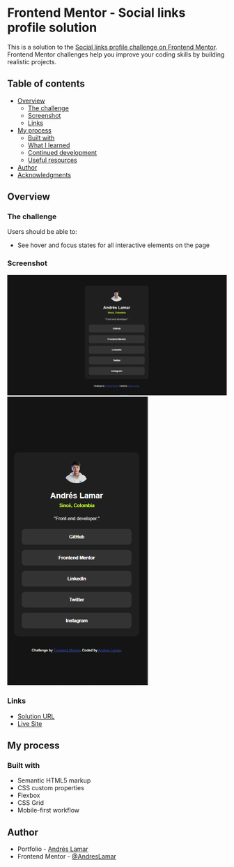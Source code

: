 # Frontend Mentor - Social links profile solution

This is a solution to the [Social links profile challenge on Frontend Mentor](https://www.frontendmentor.io/challenges/social-links-profile-UG32l9m6dQ). Frontend Mentor challenges help you improve your coding skills by building realistic projects. 

## Table of contents

- [Overview](#overview)
  - [The challenge](#the-challenge)
  - [Screenshot](#screenshot)
  - [Links](#links)
- [My process](#my-process)
  - [Built with](#built-with)
  - [What I learned](#what-i-learned)
  - [Continued development](#continued-development)
  - [Useful resources](#useful-resources)
- [Author](#author)
- [Acknowledgments](#acknowledgments)


## Overview

### The challenge

Users should be able to:

- See hover and focus states for all interactive elements on the page

### Screenshot

![Desktop](./screenshot/desktop.png)
![Mobile](./screenshot/mobile.png)

### Links

- [Solution URL](https://www.frontendmentor.io/solutions/social-link-H9_-AtJKp5)
- [Live Site](https://andreslamar.github.io/Frontend-Mentor/Social-links/)

## My process

### Built with

- Semantic HTML5 markup
- CSS custom properties
- Flexbox
- CSS Grid
- Mobile-first workflow

## Author

- Portfolio - [Andrés Lamar](https://portfolio-delta-snowy-98.vercel.app/)
- Frontend Mentor - [@AndresLamar](https://www.frontendmentor.io/profile/AndresLamar)


